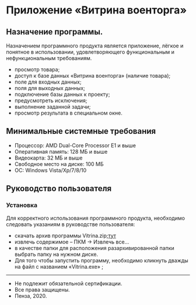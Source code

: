 # Приложение «Витрина военторга»
## Назначение программы.
Назначением программного продукта является приложение, лёгкое и понятное в использовании, удовлетворяющего функциональным и нефункциональным требованиям.
-	просмотр товара;
-	доступ к базе данных «Витрина военторга» (наличие товара);
-	поле для входных данных;
-	поля для выходных данных;
-	подключение базы данных к проекту;
-	предусмотреть исключения;
-	выполнение заданной задачи;
-	просмотр результата в специальном окне.

## Минимальные системные требования
- Процессор: AMD Dual-Core Processor E1 и выше
- Оперативная память: 128 МБ и выше
- Видеокарта: 32 МБ и выше
- Свободное место на диске: 100 МБ
- ОС: Windows Vista/Xp/7/8/10
## Руководство пользователя
### Установка
Для корректного использования программного продукта, необходимо следовать указаниям в руководстве пользователя:
-	скачать архив программы Vitrina.zip;[тут](https://github.com/Roman666shiyanov/KoliaZavr_1.2/blob/main/Vitrina.rar)
-	извлечь содержимое – ПКМ -> Извлечь все…
-	в качестве папки для расположения разархивированной папки выбрать папку на нужном диске.
-	Для того чтобы запустить программу, необходимо кликнуть дважды на файл с названием «Vitrina.exe» ;

***

- Не подлежит обязательной сертификации.
- Все права защищены.
- Пенза, 2020.
